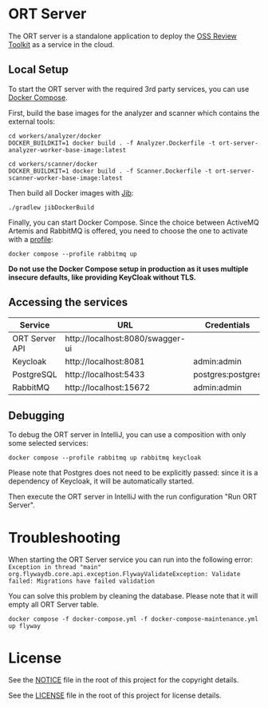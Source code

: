 # ORT Server

The ORT server is a standalone application to deploy the
[OSS Review Toolkit](https://github.com/oss-review-toolkit/ort) as a service in the cloud.

## Local Setup

To start the ORT server with the required 3rd party services, you can use
[Docker Compose](https://docs.docker.com/compose/).

First, build the base images for the analyzer and scanner which contains the external tools:

```shell
cd workers/analyzer/docker
DOCKER_BUILDKIT=1 docker build . -f Analyzer.Dockerfile -t ort-server-analyzer-worker-base-image:latest

cd workers/scanner/docker
DOCKER_BUILDKIT=1 docker build . -f Scanner.Dockerfile -t ort-server-scanner-worker-base-image:latest
```

Then build all Docker images with [Jib](https://github.com/GoogleContainerTools/jib):

```shell
./gradlew jibDockerBuild
```

Finally, you can start Docker Compose. Since the choice between ActiveMQ Artemis and RabbitMQ is offered, you need to choose the
one to activate with a [profile](https://docs.docker.com/compose/profiles/):

```shell
docker compose --profile rabbitmq up
```

**Do not use the Docker Compose setup in production as it uses multiple insecure defaults, like providing KeyCloak
without TLS.**

## Accessing the services

| Service        | URL                              | Credentials       |
|----------------|----------------------------------|-------------------|
| ORT Server API | http://localhost:8080/swagger-ui |                   |
| Keycloak       | http://localhost:8081            | admin:admin       |
| PostgreSQL     | http://localhost:5433            | postgres:postgres |
| RabbitMQ       | http://localhost:15672           | admin:admin       |

## Debugging

To debug the ORT server in IntelliJ, you can use a composition with only some selected services:

```shell
docker compose --profile rabbitmq up rabbitmq keycloak 
```

Please note that Postgres does not need to be explicitly passed: since it is a dependency of Keycloak, it will be
automatically started.

Then execute the ORT server in IntelliJ with the run configuration "Run ORT Server".

# Troubleshooting

When starting the ORT Server service you can run into the following error:
`Exception in thread "main" org.flywaydb.core.api.exception.FlywayValidateException: Validate failed: Migrations have failed validation`

You can solve this problem by cleaning the database. Please note that it will empty all ORT Server table.

```shell
docker compose -f docker-compose.yml -f docker-compose-maintenance.yml up flyway
```

# License

See the [NOTICE](./NOTICE) file in the root of this project for the copyright details.

See the [LICENSE](./LICENSE) file in the root of this project for license details.
